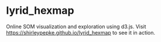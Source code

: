 # lyrid_hexmap
Online SOM visualization and exploration using d3.js. Visit https://shirleypepke.github.io/lyrid_hexmap to see it in action.
